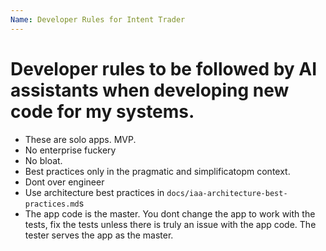 ```yaml
---
Name: Developer Rules for Intent Trader
---
```


# Developer rules to be followed by AI assistants when developing new code for my systems.
- These are solo apps. MVP.
- No enterprise fuckery
- No bloat.
- Best practices only in the pragmatic and simplificatopm context.
- Dont over engineer
- Use architecture best practices in `docs/iaa-architecture-best-practices.md`s
- The app code is the master. You dont change the app to work with the tests, fix the tests unless there is truly an issue with the app code. The tester serves the app as the master.